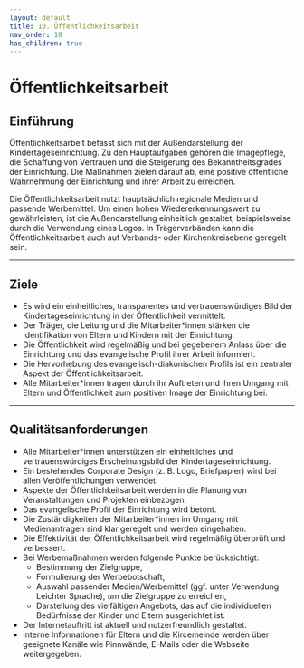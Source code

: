 ```yaml
---
layout: default
title: 10. Öffentlichkeitsarbeit
nav_order: 10
has_children: true
---
```

# Öffentlichkeitsarbeit

## Einführung
Öffentlichkeitsarbeit befasst sich mit der Außendarstellung der Kindertageseinrichtung. Zu den Hauptaufgaben gehören die Imagepflege, die Schaffung von Vertrauen und die Steigerung des Bekanntheitsgrades der Einrichtung. Die Maßnahmen zielen darauf ab, eine positive öffentliche Wahrnehmung der Einrichtung und ihrer Arbeit zu erreichen.

Die Öffentlichkeitsarbeit nutzt hauptsächlich regionale Medien und passende Werbemittel. Um einen hohen Wiedererkennungswert zu gewährleisten, ist die Außendarstellung einheitlich gestaltet, beispielsweise durch die Verwendung eines Logos. In Trägerverbänden kann die Öffentlichkeitsarbeit auch auf Verbands- oder Kirchenkreisebene geregelt sein.

---
## Ziele
* Es wird ein einheitliches, transparentes und vertrauenswürdiges Bild der Kindertageseinrichtung in der Öffentlichkeit vermittelt.
* Der Träger, die Leitung und die Mitarbeiter\*innen stärken die Identifikation von Eltern und Kindern mit der Einrichtung.
* Die Öffentlichkeit wird regelmäßig und bei gegebenem Anlass über die Einrichtung und das evangelische Profil ihrer Arbeit informiert.
* Die Hervorhebung des evangelisch-diakonischen Profils ist ein zentraler Aspekt der Öffentlichkeitsarbeit.
* Alle Mitarbeiter\*innen tragen durch ihr Auftreten und ihren Umgang mit Eltern und Öffentlichkeit zum positiven Image der Einrichtung bei.

---
## Qualitätsanforderungen
* Alle Mitarbeiter\*innen unterstützen ein einheitliches und vertrauenswürdiges Erscheinungsbild der Kindertageseinrichtung.
* Ein bestehendes Corporate Design (z. B. Logo, Briefpapier) wird bei allen Veröffentlichungen verwendet.
* Aspekte der Öffentlichkeitsarbeit werden in die Planung von Veranstaltungen und Projekten einbezogen.
* Das evangelische Profil der Einrichtung wird betont.
* Die Zuständigkeiten der Mitarbeiter\*innen im Umgang mit Medienanfragen sind klar geregelt und werden eingehalten.
* Die Effektivität der Öffentlichkeitsarbeit wird regelmäßig überprüft und verbessert.
* Bei Werbemaßnahmen werden folgende Punkte berücksichtigt:
    * Bestimmung der Zielgruppe,
    * Formulierung der Werbebotschaft,
    * Auswahl passender Medien/Werbemittel (ggf. unter Verwendung Leichter Sprache), um die Zielgruppe zu erreichen,
    * Darstellung des vielfältigen Angebots, das auf die individuellen Bedürfnisse der Kinder und Eltern ausgerichtet ist.
* Der Internetauftritt ist aktuell und nutzerfreundlich gestaltet.
* Interne Informationen für Eltern und die Kircemeinde werden über geeignete Kanäle wie Pinnwände, E-Mails oder die Webseite weitergegeben.